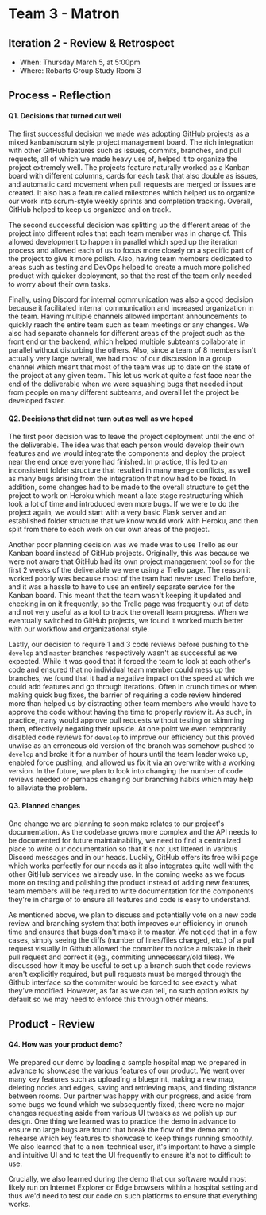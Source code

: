 # Team 3 - Matron

## Iteration 2 - Review & Retrospect

 * When: Thursday March 5, at 5:00pm
 * Where: Robarts Group Study Room 3

## Process - Reflection


#### Q1. Decisions that turned out well

The first successful decision we made was adopting [GitHub projects](https://github.com/csc301-winter-2020/team-project-3-matron/projects/1) as a mixed kanban/scrum style project management board. The rich integration with other GitHub features such as issues, commits, branches, and pull requests, all of which we made heavy use of, helped it to organize the project extremely well. The projects feature naturally worked as a Kanban board with different columns, cards for each task that also double as issues, and automatic card movement when pull requests are merged or issues are created. It also has a feature called milestones which helped us to organize our work into scrum-style weekly sprints and completion tracking. Overall, GitHub helped to keep us organized and on track.

The second successful decision was splitting up the different areas of the project into different roles that each team member was in charge of. This allowed development to happen in parallel which sped up the iteration process and allowed each of us to focus more closely on a specific part of the project to give it more polish. Also, having team members dedicated to areas such as testing and DevOps helped to create a much more polished product with quicker deployment, so that the rest of the team only needed to worry about their own tasks.

Finally, using Discord for internal communication was also a good decision because it facilitated internal communication and increased organization in the team. Having multiple channels allowed important announcements to quickly reach the entire team such as team meetings or any changes. We also had separate channels for different areas of the project such as the front end or the backend, which helped multiple subteams collaborate in parallel without disturbing the others. Also, since a team of 8 members isn't actually very large overall, we had most of our discussion in a group channel which meant that most of the team was up to date on the state of the project at any given team. This let us work at quite a fast face near the end of the deliverable when we were squashing bugs that needed input from people on many different subteams, and overall let the project be developed faster.

#### Q2. Decisions that did not turn out as well as we hoped
 
The first poor decision was to leave the project deployment until the end of the deliverable. The idea was that each person would develop their own features and we would integrate the components and deploy the project near the end once everyone had finished. In practice, this led to an inconsistent folder structure that resulted in many merge conflicts, as well as many bugs arising from the integration that now had to be fixed. In addition, some changes had to be made to the overall structure to get the project to work on Heroku which meant a late stage restructuring which took a lot of time and introduced even more bugs. If we were to do the project again, we would start with a very basic Flask server and an established folder structure that we know would work with Heroku, and then split from there to each work on our own areas of the project.
 
Another poor planning decision was we made was to use Trello as our Kanban board instead of GitHub projects. Originally, this was because we were not aware that GitHub had its own project management tool so for the first 2 weeks of the deliverable we were using a Trello page. The reason it worked poorly was because most of the team had never used Trello before, and it was a hassle to have to use an entirely separate service for the Kanban board. This meant that the team wasn't keeping it updated and checking in on it frequently, so the Trello page was frequently out of date and not very useful as a tool to track the overall team progress. When we eventually switched to GitHub projects, we found it worked much better with our workflow and organizational style.

Lastly, our decision to require 1 and 3 code reviews before pushing to the `develop` and `master` branches respectively wasn't as successful as we expected. While it was good that it forced the team to look at each other's code and ensured that no individual team member could mess up the branches, we found that it had a negative impact on the speed at which we could add features and go through iterations. Often in crunch times or when making quick bug fixes, the barrier of requiring a code review hindered more than helped us by distracting other team members who would have to approve the code without having the time to properly review it. As such, in practice, many would approve pull requests without testing or skimming them, effectively negating their upside. At one point we even temporarily disabled code reviews for `develop` to improve our efficiency but this proved unwise as an erroneous old version of the branch was somehow pushed to `develop` and broke it for a number of hours until the team leader woke up, enabled force pushing, and allowed us fix it via an overwrite with a working version. In the future, we plan to look into changing the number of code reviews needed or perhaps changing our branching habits which may help to alleviate the problem.

#### Q3. Planned changes
 
 One change we are planning to soon make relates to our project's documentation. As the codebase grows more complex and the API needs to be documented for future maintainability, we need to find a centralized place to write our documentation so that it's not just littered in various Discord messages and in our heads. Luckily, GitHub offers its free wiki page which works perfectly for our needs as it also integrates quite well with the other GitHub services we already use. In the coming weeks as we focus more on testing and polishing the product instead of adding new features, team members will be required to write documentation for the components they're in charge of to ensure all features and code is easy to understand.

As mentioned above, we plan to discuss and potentially vote on a new code review and branching system that both improves our efficiency in crunch time and ensures that bugs don't make it to master. We noticed that in a few cases, simply seeing the diffs (number of lines/files changed, etc.) of a pull request visually in Github allowed the commiter to notice a mistake in their pull request and correct it (eg., commiting unnecessary/old files). We discussed how it may be useful to set up a branch such that code reviews aren't explicitly required, but pull requests must be merged through the Github interface so the commiter would be forced to see exactly what they've modified. However, as far as we can tell, no such option exists by default so we may need to enforce this through other means.

## Product - Review

#### Q4. How was your product demo?

We prepared our demo by loading a sample hospital map we prepared in advance to showcase the various features of our product. We went over many key features such as uploading a blueprint, making a new map, deleting nodes and edges, saving and retrieving maps, and finding distance between rooms. Our partner was happy with our progress, and aside from some bugs we found which we subsequently fixed, there were no major changes requesting aside from various UI tweaks as we polish up our design. One thing we learned was to practice the demo in advance to ensure no large bugs are found that break the flow of the demo and to rehearse which key features to showcase to keep things running smoothly. We also learned that to a non-technical user, it's important to have a simple and intuitive UI and to test the UI frequently to ensure it's not to difficult to use.

Crucially, we also learned during the demo that our software would most likely run on Internet Explorer or Edge browsers within a hospital setting and thus we'd need to test our code on such platforms to ensure that everything works.
